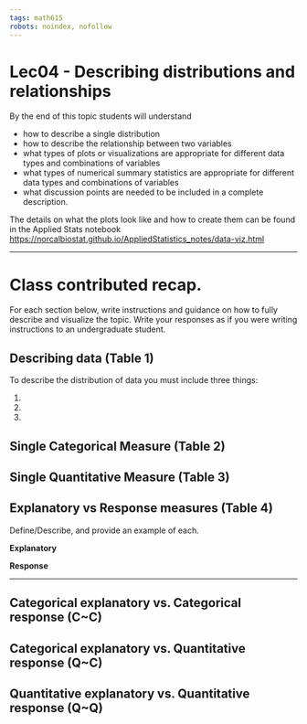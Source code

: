 ```yaml
---
tags: math615
robots: noindex, nofollow
---
```


# Lec04 - Describing distributions and relationships


By the end of this topic students will understand 

* how to describe a single distribution
* how to describe the relationship between two variables
* what types of plots or visualizations are appropriate for different data types and combinations of variables
* what types of numerical summary statistics are appropriate for different data types and combinations of variables
* what discussion points are needed to be included in a complete description. 

The details on what the plots look like and how to create them can be found in the Applied Stats notebook
https://norcalbiostat.github.io/AppliedStatistics_notes/data-viz.html



---

# Class contributed recap. 
For each section below, write instructions and guidance on how to fully describe and visualize the topic. Write your responses as if you were writing instructions to an undergraduate student. 

## Describing data (Table 1)
To describe the distribution of data you must include three things: 

1. 

2. 

3. 


## Single Categorical Measure (Table 2)




## Single Quantitative Measure (Table 3)




## Explanatory vs Response measures (Table 4)
Define/Describe, and provide an example of each. 

**Explanatory**


**Response**



-----


## Categorical explanatory vs. Categorical response (C~C)




## Categorical explanatory vs. Quantitative response (Q~C)




## Quantitative explanatory vs. Quantitative response (Q~Q)





